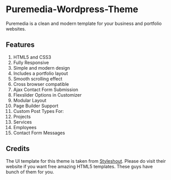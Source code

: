 # Puremedia-Wordpress-Theme
Puremedia is a clean and modern template for your business and portfolio websites.

## Features
1. HTML5 and CSS3
2. Fully Responsive
3. Simple and modern design
4. Includes a portfolio layout
5. Smooth scrolling effect 
6. Cross browser compatible
7. Ajax Contact Form Submission 
8. Flexslider Options in Customizer
9. Modular Layout
10. Page Builder Support
11. Custom Post Types For:
  1. Projects
  2. Services
  3. Employees
  4. Contact Form Messages


## Credits
The UI template for this theme is taken from [Styleshout](http://www.styleshout.com/free-templates/puremedia/). Please do visit their website if you want free amazing HTML5 templates. These guys have bunch of them for you.

